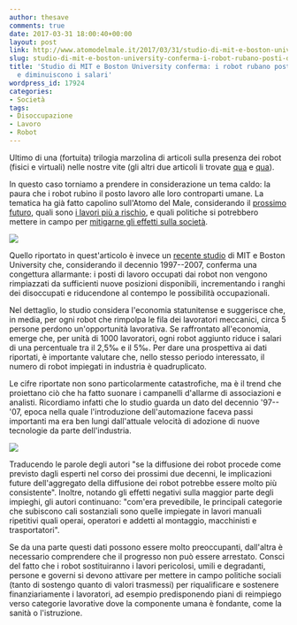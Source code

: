 ```yaml
---
author: thesave
comments: true
date: 2017-03-31 18:00:40+00:00
layout: post
link: http://www.atomodelmale.it/2017/03/31/studio-di-mit-e-boston-university-conferma-i-robot-rubano-posti-di-lavoro-e-diminuiscono-i-salari/
slug: studio-di-mit-e-boston-university-conferma-i-robot-rubano-posti-di-lavoro-e-diminuiscono-i-salari
title: 'Studio di MIT e Boston University conferma: i robot rubano posti di lavoro
  e diminuiscono i salari'
wordpress_id: 17924
categories:
- Società
tags:
- Disoccupazione
- Lavoro
- Robot
---
```


Ultimo di una (fortuita) trilogia marzolina di articoli sulla presenza dei robot (fisici e virtuali) nelle nostre vite (gli altri due articoli li trovate [qua](http://www.atomodelmale.it/2017/03/28/la-truffa-del-pronto-mi-sente-quando-le-frodi-diventano-iper-tecnologiche/) e [qua](http://www.atomodelmale.it/2017/03/30/scrive-un-robot-per-cercargli-un-lavoro-538-candidature-dopo-ecco-quello-che-ha-imparato/)).

In questo caso torniamo a prendere in considerazione un tema caldo: la paura che i robot rubino il posto lavoro alle loro controparti umane. La tematica ha già fatto capolino sull'Atomo del Male, considerando il [prossimo futuro](http://www.atomodelmale.it/2016/04/27/camion-automatizzati-risparmio-ambiente-e-sicurezza-ma-anche-milioni-di-posti-di-lavoro-a-repentaglio/), quali sono [i lavori più a rischio](http://www.atomodelmale.it/2016/02/27/i-lavori-a-maggior-rischio-di-essere-soppiantati-dalle-macchine/), e quali politiche si potrebbero mettere in campo per [mitigarne gli effetti sulla società](http://www.atomodelmale.it/2017/01/07/reddito-di-cittadinanza-e-tassa-sui-robot-per-combattere-la-poverta/).

![](http://www.atomodelmale.it/wp-content/uploads/2017/03/robot-tesla.jpg)

Quello riportato in quest'articolo è invece un [recente studio](http://www.nber.org/papers/w23285) di MIT e Boston University che, considerando il decennio 1997--2007, conferma una congettura allarmante: i posti di lavoro occupati dai robot non vengono rimpiazzati da sufficienti nuove posizioni disponibili, incrementando i ranghi dei disoccupati e riducendone al contempo le possibilità occupazionali.

Nel dettaglio, lo studio considera l'economia statunitense e suggerisce che, in media, per ogni robot che rimpolpa le fila dei lavoratori meccanici, circa 5 persone perdono un'opportunità lavorativa. Se raffrontato all'economia, emerge che, per unità di 1000 lavoratori, ogni robot aggiunto riduce i salari di una percentuale tra il 2,5‰ e il 5‰. Per dare una prospettiva ai dati riportati, è importante valutare che, nello stesso periodo interessato, il numero di robot impiegati in industria è quadruplicato.



Le cifre riportate non sono particolarmente catastrofiche, ma è il trend che proiettano ciò che ha fatto suonare i campanelli d'allarme di associazioni e analisti. Ricordiamo infatti che lo studio guarda un dato del decennio '97--'07, epoca nella quale l'introduzione dell'automazione faceva passi importanti ma era ben lungi dall'attuale velocità di adozione di nuove tecnologie da parte dell'industria.

![](http://www.atomodelmale.it/wp-content/uploads/2017/03/diffusione-robot.jpg)

Traducendo le parole degli autori "se la diffusione dei robot procede come previsto dagli esperti nel corso dei prossimi due decenni, le implicazioni future dell'aggregato della diffusione dei robot potrebbe essere molto più consistente". Inoltre, notando gli effetti negativi sulla maggior parte degli impieghi, gli autori continuano: "com'era prevedibile, le principali categorie che subiscono cali sostanziali sono quelle impiegate in lavori manuali ripetitivi quali operai, operatori e addetti al montaggio, macchinisti e trasportatori".

Se da una parte questi dati possono essere molto preoccupanti, dall'altra è necessario comprendere che il progresso non può essere arrestato. Consci del fatto che i robot sostituiranno i lavori pericolosi, umili e degradanti, persone e governi si devono attivare per mettere in campo politiche sociali (tanto di sostengo quanto di valori trasmessi) per riqualificare e sostenere finanziariamente i lavoratori, ad esempio predisponendo piani di reimpiego verso categorie lavorative dove la componente umana è fondante, come la sanità o l'istruzione.
